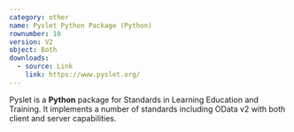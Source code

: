 ```yaml
---
category: other
name: Pyslet Python Package (Python)
rownumber: 10
version: V2
object: Both
downloads:
  - source: Link
    link: https://www.pyslet.org/
---
```

Pyslet is a **Python** package for Standards in Learning Education and Training. It implements a number of standards including OData v2 with both client and server capabilities.
